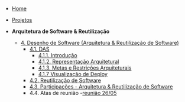 <!-- docs/_sidebar.md -->

- [Home](README.md)
- [Projetos](/Projeto/Projeto.md)

- **Arquitetura de Software & Reutilização**
  - [4. Desenho de Software (Arquitetura & Reutilização de Software)](/ArquiteturaReutilizacao/4.ArquiteturaReutilizacao.md)
    - [4.1. DAS](/ArquiteturaReutilizacao/4.1.DAS.md)
      - [4.1.1. Introdução](/ArquiteturaReutilizacao/4.1.1.Introducao.md)
      - [4.1.2. Representação Arquitetural](/ArquiteturaReutilizacao/4.1.2.RepresentacaoArquitetural.md)
      - [4.1.3. Metas e Restrições Arquiteturais](/ArquiteturaReutilizacao/4.1.3.metas.md)
      - [4.1.7 Visualização de Deploy](/ArquiteturaReutilizacao/4.1.7.VisualizacaodeDeploy.md)
    - [4.2. Reutilização de Software](/ArquiteturaReutilizacao/4.2.ReutilizacaoDeSoftware.md)
    - [4.3. Participações - Arquitetura & Reutilização de Software](/ArquiteturaReutilizacao/4.3.ParticipacoesArqReutilizacao.md)
    - 4.4. Atas de reunião
      -[reunião 26/05](/Atas/reunião2506)
